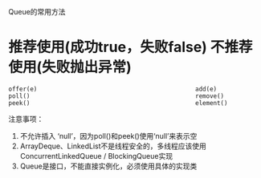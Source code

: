 



Queue的常用方法
# 推荐使用(成功true，失败false)                      不推荐使用(失败抛出异常)
    offer(e)                                            add(e)
    poll()                                              remove()
    peek()                                              element()


注意事项：
1. 不允许插入 ‘null’，因为poll()和peek()使用‘null’来表示空
2. ArrayDeque、LinkedList不是线程安全的，多线程应该使用ConcurrentLinkedQueue / BlockingQueue实现
3. Queue是接口，不能直接实例化，必须使用具体的实现类



